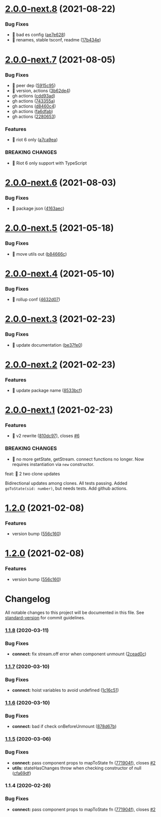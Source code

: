 # [2.0.0-next.8](https://github.com/riot-tools/meiosis/compare/v2.0.0-next.7...v2.0.0-next.8) (2021-08-22)


### Bug Fixes

* 🐛 bad es config ([ae7e628](https://github.com/riot-tools/meiosis/commit/ae7e62873f2f9ca2e4671ea69ae3564e22719519))
* 🐛 renames, stable tsconf, readme ([17b434e](https://github.com/riot-tools/meiosis/commit/17b434e718ecd5c563403f2e07f94f4e6d397721))

# [2.0.0-next.7](https://github.com/riot-tools/meiosis/compare/v2.0.0-next.6...v2.0.0-next.7) (2021-08-05)


### Bug Fixes

* 🐛 peer dep ([5915c95](https://github.com/riot-tools/meiosis/commit/5915c958164a70a6ff1a0d45b17c6ece875abdfb))
* 🐛 version, actions ([3b62de4](https://github.com/riot-tools/meiosis/commit/3b62de48d6e91d9a90d845f39514898aab594225))
* gh actions ([cdd93ad](https://github.com/riot-tools/meiosis/commit/cdd93ad2e94468da2d7088da189e794d9e809b52))
* gh actions ([743355a](https://github.com/riot-tools/meiosis/commit/743355a21686d89950344eadd62c15a145dbba09))
* gh actions ([d8460c4](https://github.com/riot-tools/meiosis/commit/d8460c420b594c940b897b1ff93c1a507de2db98))
* gh actions ([fa6dfab](https://github.com/riot-tools/meiosis/commit/fa6dfab2e05ef27fb1432b9f096a4fa86d2f2519))
* gh actions ([2280653](https://github.com/riot-tools/meiosis/commit/22806536f4d80ea82e426a310e73a86d36ba881a))


### Features

* 🎸 riot 6 only ([a7ca9ea](https://github.com/riot-tools/meiosis/commit/a7ca9ea18d90048f868229b412787efec64c477e))


### BREAKING CHANGES

* 🧨 Riot 6 only support with TypeScript

# [2.0.0-next.6](https://github.com/riot-tools/meiosis/compare/v2.0.0-next.5...v2.0.0-next.6) (2021-08-03)


### Bug Fixes

* 🐛 package json ([4163aec](https://github.com/riot-tools/meiosis/commit/4163aec13718ca10c232778aa07d6e2c7c0e144f))

# [2.0.0-next.5](https://github.com/riot-tools/meiosis/compare/v2.0.0-next.4...v2.0.0-next.5) (2021-05-18)


### Bug Fixes

* 🐛 move utils out ([b84666c](https://github.com/riot-tools/meiosis/commit/b84666c0c443af0a433ceaee145e666666a5f87e))

# [2.0.0-next.4](https://github.com/riot-tools/meiosis/compare/v2.0.0-next.3...v2.0.0-next.4) (2021-05-10)


### Bug Fixes

* 🐛 rollup conf ([4632d07](https://github.com/riot-tools/meiosis/commit/4632d0785ff1c0dd91a81b31094b67fdbbbeb533))

# [2.0.0-next.3](https://github.com/riot-tools/meiosis/compare/v2.0.0-next.2...v2.0.0-next.3) (2021-02-23)


### Bug Fixes

* 🐛 update documentation ([be37fe0](https://github.com/riot-tools/meiosis/commit/be37fe09cad2bd510cca97882ac3f46b10ea08a7))

# [2.0.0-next.2](https://github.com/riot-tools/meiosis/compare/v2.0.0-next.1...v2.0.0-next.2) (2021-02-23)


### Features

* 🤖 update package name ([8533bcf](https://github.com/riot-tools/meiosis/commit/8533bcf2e2cd26709fa7bb18a3a24f1bb4d7e8fd))

# [2.0.0-next.1](https://github.com/damusix/riot-meiosis/compare/v1.2.0...v2.0.0-next.1) (2021-02-23)


### Features

* 🎸 v2 rewrite ([810dc97](https://github.com/damusix/riot-meiosis/commit/810dc97400c764f36f03f97ea5e9f101f75d5cae)), closes [#6](https://github.com/damusix/riot-meiosis/issues/6)


### BREAKING CHANGES

* 🧨 no more getState, getStream. connect functions no longer. Now requires
instantiation via `new` constructor.

feat: 🎸 2 two clone updates

Bidirectional updates among clones. All tests passing. Added
`goToState(sid: number)`, but needs tests. Add github actions.

# [1.2.0](https://github.com/damusix/riot-meiosis/compare/v1.1.8...v1.2.0) (2021-02-08)


### Features

* version bump ([556c160](https://github.com/damusix/riot-meiosis/commit/556c160083a573b7b519bd63447795e13b6ce7e7))

# [1.2.0](https://github.com/damusix/riot-meiosis/compare/v1.1.8...v1.2.0) (2021-02-08)


### Features

* version bump ([556c160](https://github.com/damusix/riot-meiosis/commit/556c160083a573b7b519bd63447795e13b6ce7e7))

# Changelog

All notable changes to this project will be documented in this file. See [standard-version](https://github.com/conventional-changelog/standard-version) for commit guidelines.

### [1.1.8](https://github.com/damusix/riot-meiosis/compare/v1.1.7...v1.1.8) (2020-03-11)


### Bug Fixes

* **connect:** fix stream.off error when component unmount ([2cead0c](https://github.com/damusix/riot-meiosis/commit/2cead0c3a30208867ec0f6532863a94226b543d3))

### [1.1.7](https://github.com/damusix/riot-meiosis/compare/v1.1.6...v1.1.7) (2020-03-10)


### Bug Fixes

* **connect:** hoist variables to avoid undefined ([1c16c51](https://github.com/damusix/riot-meiosis/commit/1c16c51d6053054f6b68eabf4a9986473699799c))

### [1.1.6](https://github.com/damusix/riot-meiosis/compare/v1.1.5...v1.1.6) (2020-03-10)


### Bug Fixes

* **connect:** bad if check onBeforeUnmount ([878d67b](https://github.com/damusix/riot-meiosis/commit/878d67b214b8ef7826119db7620c9b51262c9e4f))

### [1.1.5](https://github.com/damusix/riot-meiosis/compare/v1.1.3...v1.1.5) (2020-03-06)


### Bug Fixes

* **connect:** pass component props to mapToState fn ([771904f](https://github.com/damusix/riot-meiosis/commit/771904f19efde1e315f1d2c9f72f3e586644b02a)), closes [#2](https://github.com/damusix/riot-meiosis/issues/2)
* **utils:** stateHasChanges throw when checking constructor of null ([cfa69df](https://github.com/damusix/riot-meiosis/commit/cfa69df165278394c250e03c3a4a8c3788f16f0b))

### 1.1.4 (2020-02-26)


### Bug Fixes

* **connect:** pass component props to mapToState fn ([771904f](https://github.com/damusix/riot-meiosis/commit/771904f19efde1e315f1d2c9f72f3e586644b02a)), closes [#2](https://github.com/damusix/riot-meiosis/issues/2)

